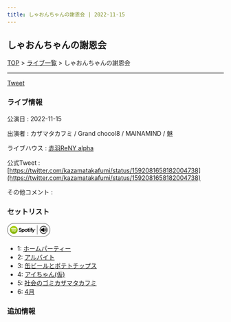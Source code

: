 ```yaml
---
title: しゃおんちゃんの謝恩会 | 2022-11-15
---
```

## しゃおんちゃんの謝恩会

[TOP](/setlist/) > [ライブ一覧](lives.html) > しゃおんちゃんの謝恩会

___

<a href="https://twitter.com/share?ref_src=twsrc%5Etfw" data-text="3markets[ ]セットリスト > しゃおんちゃんの謝恩会" class="twitter-share-button" data-via="3markets" data-hashtags="3markets" data-related="3markets" data-show-count="false">Tweet</a>

### ライブ情報

公演日
:    2022-11-15

出演者
:    カザマタカフミ / Grand chocol8 / MAINAMIND / 魅

ライブハウス
:    [赤羽ReNY alpha](livehouse046.html)

公式Tweet
:    [https://twitter.com/kazamatakafumi/status/1592081658182004738](https://twitter.com/kazamatakafumi/status/1592081658182004738)

その他コメント
:    

### セットリスト


[![play with spotify](images/spotify-icon.png)](https://open.spotify.com/playlist/6xYntNg1HDMJCFwIbaN6jX)



*  1: [ホームパーティー](song011.html)
*  2: [アルバイト](song042.html)
*  3: [缶ビールとポテトチップス](song043.html)
*  4: [アイちゃん(仮)](song044.html)
*  5: [社会のゴミカザマタカフミ](song002.html)
*  6: [4月](song029.html)


### 追加情報







<script async src="https://platform.twitter.com/widgets.js" charset="utf-8"></script>